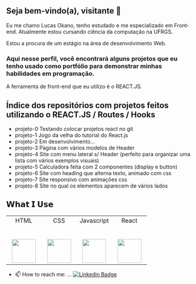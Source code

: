 ## Seja bem-vindo(a), visitante 👋

Eu me chamo Lucas Okano, tenho estudado e me especializado em Front-end. Atualmente estou cursando ciência da computação na UFRGS.

Estou a procura de um estágio na área de desenvolvimento Web.

### Aqui nesse perfil, você encontrará alguns projetos que eu tenho usado como portfólio para demonstrar minhas habilidades em programação. 

A ferramenta de front-end que eu utilizo é o REACT.JS. 

## Índice dos repositórios com projetos feitos utilizando o REACT.JS / Routes / Hooks
- projeto-0 Testando colocar projetos react no git
- projeto-1 Jogo da velha do tutorial do React.js
- projeto-2 Em desenvolvimento...
- projeto-3 Página com vários modelos de Header
- projeto-4 Site com menu lateral s/ Header (perfeito para organizar uma lista com vários exemplos visuais)
- projeto-5 Calculadora feita com 2 componentes (display e button)
- projeto-6 Site com heading que alterna texto, animado com css
- projeto-7 Site responsivo com animações css
- projeto-8 Site no qual os elementos aparecem de vários lados






## 𝗪𝗵𝗮𝘁 𝗜 𝗨𝘀𝗲

<table>
  <tbody>
    <tr valign="top">
      <td width="25%" align="center">
        <span>HTML</span><br><br><br>
        <img height="64px" src="https://cdn.worldvectorlogo.com/logos/html5-2.svg">
      </td>
      <td width="25%" align="center">
        <span>CSS</span><br><br><br>
        <img height="64px" src="https://seeklogo.com/images/C/css3-logo-FD8D698B77-seeklogo.com.png">
      </td>
      <td width="25%" align="center">
        <span>Javascript</span><br><br><br>
        <img height="64px" src="https://cdn.worldvectorlogo.com/logos/logo-javascript.svg">
      </td>
      <td width="25%" align="center">
        <span>React</span><br><br><br>
        <img height="64px" src="https://cdn.worldvectorlogo.com/logos/react-1.svg">
      </td>    
    </tr>
  </tbody>
</table>













- 📫 How to reach me: ...
[![Linkedin Badge](https://img.shields.io/badge/-LinkedIn-blue?style=flat-square&logo=Linkedin&logoColor=white&link=https://www.linkedin.com/in/lucas-okano-5510b21ab/)](https://www.linkedin.com/in/lucas-okano-5510b21ab/)

